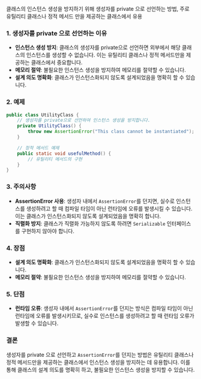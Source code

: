클래스의 인스턴스 생성을 방지하기 위해 생성자를 private 으로 선언하는 방법, 주로 유틸리티 클래스나 정적 메서드 만을 제공하는 클래스에서 유용


### 1. 생성자를 private 으로 선언하는 이유

- **인스턴스 생성 방지**: 클래스의 생성자를 private으로 선언하면 외부에서 해당 클래스의 인스턴스를 생성할 수 없습니다. 이는 유틸리티 클래스나 정적 메서드만을 제공하는 클래스에서 중요합니다.
- **메모리 절약**: 불필요한 인스턴스 생성을 방지하여 메모리를 절약할 수 있습니다.
- **설계 의도 명확화**: 클래스가 인스턴스화되지 않도록 설계되었음을 명확히 할 수 있습니다.

### 2. 예제

```java
public class UtilityClass {
	// 생성자를 private으로 선언하여 인스턴스 생성을 방지합니다.
	private UtilityClass() {
		throw new AssertionError("This class cannot be instantiated");
	}

	// 정적 메서드 예제
	public static void usefulMethod() {
		// 유틸리티 메서드의 구현
	}
}
```

### 3. 주의사항

- **AssertionError 사용**: 생성자 내에서 `AssertionError`를 던지면, 실수로 인스턴스를 생성하려고 할 때 컴파일 타임이 아닌 런타임에 오류를 발생시킬 수 있습니다. 이는 클래스가 인스턴스화되지 않도록 설계되었음을 명확히 합니다.
- **직렬화 방지**: 클래스가 직렬화 가능하지 않도록 하려면 `Serializable` 인터페이스를 구현하지 않아야 합니다.

### 4. 장점

- **설계 의도 명확화**: 클래스가 인스턴스화되지 않도록 설계되었음을 명확히 할 수 있습니다.
- **메모리 절약**: 불필요한 인스턴스 생성을 방지하여 메모리를 절약할 수 있습니다.

### 5. 단점

- **런타임 오류**: 생성자 내에서 `AssertionError`를 던지는 방식은 컴파일 타임이 아닌 런타임에 오류를 발생시키므로, 실수로 인스턴스를 생성하려고 할 때 런타임 오류가 발생할 수 있습니다.

### 결론

생성자를 private 으로 선언하고 `AssertionError`를 던지는 방법은 유틸리티 클래스나 정적 메서드만을 제공하는 클래스에서 인스턴스 생성을 방지하는 데 유용합니다. 이를 통해 클래스의 설계 의도를 명확히 하고, 불필요한 인스턴스 생성을 방지할 수 있습니다.

